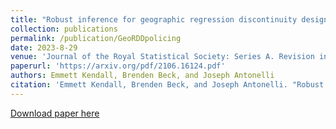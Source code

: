 ```yaml
---
title: "Robust inference for geographic regression discontinuity designs: assessing the impact of police precincts"
collection: publications
permalink: /publication/GeoRDDpolicing
date: 2023-8-29
venue: 'Journal of the Royal Statistical Society: Series A. Revision invited'
paperurl: 'https://arxiv.org/pdf/2106.16124.pdf'
authors: Emmett Kendall, Brenden Beck, and Joseph Antonelli
citation: 'Emmett Kendall, Brenden Beck, and Joseph Antonelli. "Robust inference for geographic regression discontinuity designs:assessing the impact of police precincts." arXiv preprint arXiv:2106.16124 (2021).'
---
```


[Download paper here](https://arxiv.org/pdf/2106.16124.pdf)
